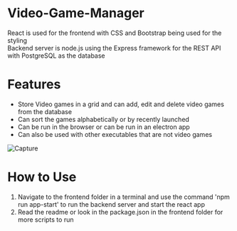 # Video-Game-Manager
React is used for the frontend with CSS and Bootstrap being used for the styling\
Backend server is node.js using the Express framework for the REST API with PostgreSQL as the database

# Features
* Store Video games in a grid and can add, edit and delete video games from the database
* Can sort the games alphabetically or by recently launched
* Can be run in the browser or can be run in an electron app
* Can also be used with other executables that are not video games

![Capture](https://github.com/Justy2245/Video-Game-Manager/assets/134890989/d0ef7d23-2d94-44c5-b7f2-48723674210b)

# How to Use
1. Navigate to the frontend folder in a terminal and use the command 'npm run app-start' to run the backend server and start the react app
2. Read the readme or look in the package.json in the frontend folder for more scripts to run
